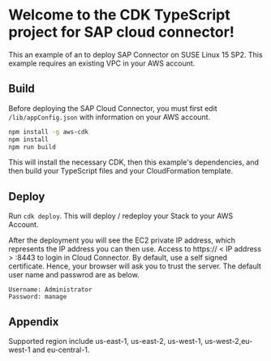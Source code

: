 # Welcome to the CDK TypeScript project for SAP cloud connector!

This an example of an to deploy SAP Connector on SUSE Linux 15 SP2. This example requires an existing VPC in your AWS account. 

## Build

Before deploying the SAP Cloud Connector, you must first edit `/lib/appConfig.json` with information on your AWS account.

```bash
npm install -g aws-cdk
npm install
npm run build
```
This will install the necessary CDK, then this example's dependencies, and then build your TypeScript files and your CloudFormation template.

## Deploy

Run `cdk deploy`. This will deploy / redeploy your Stack to your AWS Account.

After the deployment you will see the EC2 private IP address, which represents the IP address you can then use. Access to https:// < IP address > :8443 to login in Cloud Connector. By default, use a self signed certificate. Hence, your browser will ask you to trust the server. The default user name and passwrod are as below.

    Username: Administrator
    Password: manage

## Appendix 
Supported region include us-east-1, us-east-2, us-west-1, us-west-2,eu-west-1 and eu-central-1. 
